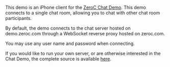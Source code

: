 This demo is an iPhone client for the
[ZeroC Chat Demo](https://zeroc.com/chat/index.html). This demo
connects to a single chat room, allowing you to chat with other chat
room participants.

By default, the demo connects to the chat server hosted on demo.zeroc.com through a WebSocket reverse proxy hosted on zeroc.com. 

You may use any user name and password when connecting.

If you would like to run your own server, or are otherwise interested
in the Chat Demo, the complete source is available
[here](https://zeroc.com/chat/download.html).
